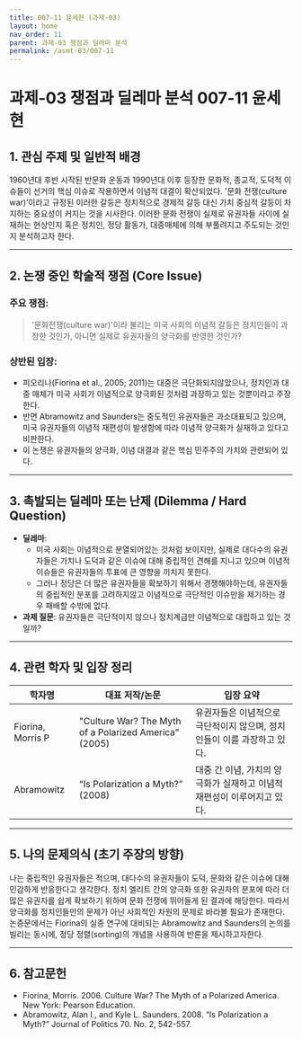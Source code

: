 ```yaml
---
title: 007-11 윤세현 (과제-03)
layout: home
nav_order: 11
parent: 과제-03 쟁점과 딜레마 분석
permalink: /asmt-03/007-11
---
```


# 과제-03 쟁점과 딜레마 분석 007-11 윤세현 

## 1. 관심 주제 및 일반적 배경

1960년대 후반 시작된 반문화 운동과 1990년대 이후 등장한 문화적, 종교적, 도덕적 이슈들이 선거의 핵심 이슈로 작용하면서 이념적 대결이 확산되었다. '문화 전쟁(culture war)’이라고 규정된 이러한 갈등은 정치적으로 경제적 갈등 대신 가치 중심적 갈등이 차지하는 중요성이 커지는 것을 시사한다. 이러한 문화 전쟁이 실제로 유권자들 사이에 실재하는 현상인지 혹은 정치인, 정당 활동가, 대중매체에 의해 부풀려지고 주도되는 것인지 분석하고자 한다.

---

## 2. 논쟁 중인 학술적 쟁점 (Core Issue)

### 주요 쟁점:  

> '문화전쟁(culture war)'이라 불리는 미국 사회의 이념적 갈등은 정치인들이 과장한 것인가, 아니면 실제로 유권자들의 양극화를 반영한 것인가?

### 상반된 입장:
- 피오리나(Fiorina et al., 2005; 2011)는 대중은 극단화되지않았으나, 정치인과 대중 매체가 미국 사회가 이념적으로 양극화된 것처럼 과장하고 있는 것뿐이라고 주장한다. 
- 반면 Abramowitz and Saunders는 중도적인 유권자들은 과소대표되고 있으며, 미국 유권자들의 이념적 재편성이 발생함에 따라 이념적 양극화가 실재하고 있다고 비판한다. 
- 이 논쟁은 유권자들의 양극화, 이념 대결과 같은 핵심 민주주의 가치와 관련되어 있다.

---

## 3. 촉발되는 딜레마 또는 난제 (Dilemma / Hard Question)

- **딜레마**: 
  - 미국 사회는 이념적으로 분열되어있는 것처럼 보이지만, 실제로 대다수의 유권자들은 가치나 도덕과 같은 이슈에 대해 중립적인 견해를 지니고 있으며 이념적 이슈들은 유권자들의 투표에 큰 영향을 끼치지 못한다. 
  - 그러나 정당은 더 많은 유권자들을 확보하기 위해서 경쟁해야하는데, 유권자들의 중립적인 분포를 고려하지않고 이념적으로 극단적인 이슈만을 제기하는 경우 패배할 수밖에 없다.  
- **과제 질문**: 유권자들은 극단적이지 않으나 정치계급만 이념적으로 대립하고 있는 것일까?

---

## 4. 관련 학자 및 입장 정리

| 학자명             | 대표 저작/논문                                   | 입장 요약 |
|--------------------|---------------------------------------------------|-----------|
|  Fiorina, Morris P   |  "Culture War? The Myth of a Polarized America" (2005)   | 유권자들은 이념적으로 극단적이지 않으며, 정치인들이 이를 과장하고 있다. |
|  Abramowitz    |  “Is Polarization a Myth?” (2008)                                | 대중 간 이념, 가치의 양극화가 실재하고 이념적 재편성이 이루어지고 있다. |


---

## 5. 나의 문제의식 (초기 주장의 방향)

나는 중립적인 유권자들은 적으며, 대다수의 유권자들이 도덕, 문화와 같은 이슈에 대해 민감하게 반응한다고 생각한다. 정치 엘리트 간의 양극화 또한 유권자의 분포에 따라 더 많은 유권자를 쉽게 확보하기 위하여 문화 전쟁에 뛰어들게 된 결과에 해당한다. 따라서 양극화를 정치인들만의 문제가 아닌 사회적인 차원의 문제로 바라볼 필요가 존재한다. 논증문에서는 Fiorina의 실증 연구에 대비되는 Abramowitz and Saunders의 논의를 빌리는 동시에, 정당 정렬(sorting)의 개념을 사용하여 반론을 제시하고자한다.  

---

## 6. 참고문헌

- Fiorina, Morris. 2006. Culture War? The Myth of a Polarized America. New York: 
Pearson Education.
- Abramowitz, Alan I., and Kyle L. Saunders. 2008. “Is Polarization a Myth?” Journal of 
Politics 70. No. 2, 542-557. 
